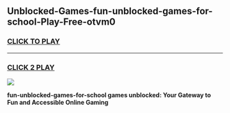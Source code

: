 
## Unblocked-Games-fun-unblocked-games-for-school-Play-Free-otvm0
<h3>
<a href="https://premium76.site?title=fun-unblocked-games-for-school&ref=21A">CLICK TO PLAY</a></h3>
<hr>

<h3>
<a href="https://premium76.site?title=fun-unblocked-games-for-school&ref=21A">CLICK 2 PLAY</a>
  
</h3>

<a href="https://premium76.site?title=fun-unblocked-games-for-school&ref=21A"><img src="https://clearcache.store/games.png"></a>


**fun-unblocked-games-for-school games unblocked: Your Gateway to Fun and Accessible Online Gaming**
